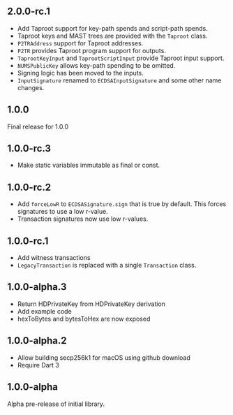 ## 2.0.0-rc.1

- Add Taproot support for key-path spends and script-path spends.
- Taproot keys and MAST trees are provided with the `Taproot` class.
- `P2TRAddress` support for Taproot addresses.
- `P2TR` provides Taproot program support for outputs.
- `TaprootKeyInput` and `TaprootScriptInput` provide Taproot input support.
- `NUMSPublicKey` allows key-path spending to be omitted.
- Signing logic has been moved to the inputs.
- `InputSignature` renamed to `ECDSAInputSignature` and some other name changes.

## 1.0.0

Final release for 1.0.0

## 1.0.0-rc.3

- Make static variables immutable as final or const.

## 1.0.0-rc.2

- Add `forceLowR` to `ECDSASignature.sign` that is true by default. This forces
    signatures to use a low r-value.
- Transaction signatures now use low r-values.

## 1.0.0-rc.1

- Add witness transactions
- `LegacyTransaction` is replaced with a single `Transaction` class.

## 1.0.0-alpha.3

- Return HDPrivateKey from HDPrivateKey derivation
- Add example code
- hexToBytes and bytesToHex are now exposed

## 1.0.0-alpha.2

- Allow building secp256k1 for macOS using github download
- Require Dart 3

## 1.0.0-alpha

Alpha pre-release of initial library.
